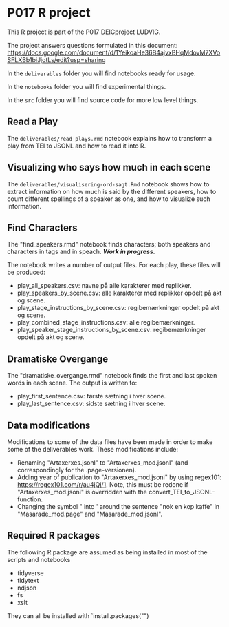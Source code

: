 # P017 R project
This R project is part of the P017 DEICproject LUDVIG.

The project answers questions formulated in this document:
https://docs.google.com/document/d/1YeikoaHe36B4ajvxBHqMdovM7XVoSFLXBb1biJjotLs/edit?usp=sharing

In the `deliverables` folder you will find notebooks ready for usage.

In the `notebooks` folder you will find experimental things.

In the `src` folder you will find source code for more low level things.


## Read a Play
The `deliverables/read_plays.rmd` notebook explains how to transform a play from TEI to JSONL and how to read it into R.

## Visualizing who says how much in each scene

The `deliverables/visualisering-ord-sagt.Rmd` notebook shows how to extract information on how much is said by the different speakers, how to count different spellings of a speaker as one, and how to visualize such information.

## Find Characters
The "find_speakers.rmd" notebook finds characters; both speakers and characters in <stage> tags and in speach. 
**_Work in progress._**

The notebook writes a number of output files. For each play, these files will be produced:
* play_all_speakers.csv: navne på alle karakterer med replikker.
* play_speakers_by_scene.csv: alle karakterer med replikker opdelt på akt og scene.
* play_stage_instructions_by_scene.csv: regibemærkninger <stage> opdelt på akt og scene.
* play_combined_stage_instructions.csv: alle regibemærkninger.
* play_speaker_stage_instructions_by_scene.csv: regibemærkninger <speaker-stage> opdelt på akt og scene.

## Dramatiske Overgange
The "dramatiske_overgange.rmd" notebook finds the first and last spoken words in each scene. The output is written to:
* play_first_sentence.csv: første sætning i hver scene.
* play_last_sentence.csv: sidste sætning i hver scene.

## Data modifications
Modifications to some of the data files have been made in order to make some of the deliverables work. These modifications include:
* Renaming "Artaxerxes.jsonl" to "Artaxerxes_mod.jsonl" (and correspondingly for the .page-versionen). 
* Adding year of publication to "Artaxerxes_mod.jsonl" by using regex101: https://regex101.com/r/au4jQj/1. Note, this must be redone if "Artaxerxes_mod.jsonl" is overridden with the convert_TEI_to_JSONL-function.
* Changing the symbol " into ' around the sentence "nok en kop kaffe" in "Masarade_mod.page" and "Masarade_mod.jsonl". 

## Required R packages

The following R package are assumed as being installed in most of the scripts and notebooks

 * tidyverse
 * tidytext
 * ndjson
 * fs
 * xslt
 
They can all be installed with `install.packages("<package name>")
